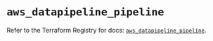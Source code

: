 # `aws_datapipeline_pipeline`

Refer to the Terraform Registry for docs: [`aws_datapipeline_pipeline`](https://registry.terraform.io/providers/hashicorp/aws/6.4.0/docs/resources/datapipeline_pipeline).
